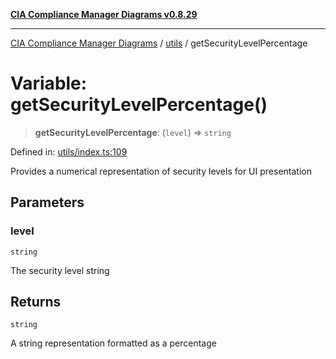 [**CIA Compliance Manager Diagrams v0.8.29**](../../README.md)

***

[CIA Compliance Manager Diagrams](../../modules.md) / [utils](../README.md) / getSecurityLevelPercentage

# Variable: getSecurityLevelPercentage()

> **getSecurityLevelPercentage**: (`level`) => `string`

Defined in: [utils/index.ts:109](https://github.com/Hack23/cia-compliance-manager/blob/5836b4c74e2010cd05eca63c0016fd711c628ec9/src/utils/index.ts#L109)

Provides a numerical representation of security levels for UI presentation

## Parameters

### level

`string`

The security level string

## Returns

`string`

A string representation formatted as a percentage
